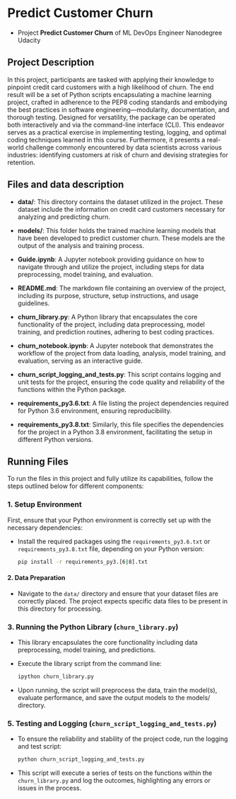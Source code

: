# Predict Customer Churn

- Project **Predict Customer Churn** of ML DevOps Engineer Nanodegree Udacity

## Project Description

In this project, participants are tasked with applying their knowledge to pinpoint credit card customers with a high likelihood of churn. The end result will be a set of Python scripts encapsulating a machine learning project, crafted in adherence to the PEP8 coding standards and embodying the best practices in software engineering—modularity, documentation, and thorough testing. Designed for versatility, the package can be operated both interactively and via the command-line interface (CLI). This endeavor serves as a practical exercise in implementing testing, logging, and optimal coding techniques learned in this course. Furthermore, it presents a real-world challenge commonly encountered by data scientists across various industries: identifying customers at risk of churn and devising strategies for retention.

## Files and data description

- **data/**: This directory contains the dataset utilized in the project. These dataset include the information on credit card customers necessary for analyzing and predicting churn.

- **models/**: This folder holds the trained machine learning models that have been developed to predict customer churn. These models are the output of the analysis and training process.

- **Guide.ipynb**: A Jupyter notebook providing guidance on how to navigate through and utilize the project, including steps for data preprocessing, model training, and evaluation.

- **README.md**: The markdown file containing an overview of the project, including its purpose, structure, setup instructions, and usage guidelines.

- **churn_library.py**: A Python library that encapsulates the core functionality of the project, including data preprocessing, model training, and prediction routines, adhering to best coding practices.

- **churn_notebook.ipynb**: A Jupyter notebook that demonstrates the workflow of the project from data loading, analysis, model training, and evaluation, serving as an interactive guide.

- **churn_script_logging_and_tests.py**: This script contains logging and unit tests for the project, ensuring the code quality and reliability of the functions within the Python package.

- **requirements_py3.6.txt**: A file listing the project dependencies required for Python 3.6 environment, ensuring reproducibility.

- **requirements_py3.8.txt**: Similarly, this file specifies the dependencies for the project in a Python 3.8 environment, facilitating the setup in different Python versions.

## Running Files

To run the files in this project and fully utilize its capabilities, follow the steps outlined below for different components:

### 1. Setup Environment

First, ensure that your Python environment is correctly set up with the necessary dependencies:

- Install the required packages using the `requirements_py3.6.txt` or `requirements_py3.8.txt` file, depending on your Python version:

  ```bash
  pip install -r requirements_py3.[6|8].txt
  ```

#### 2. Data Preparation

- Navigate to the `data/` directory and ensure that your dataset files are correctly placed. The project expects specific data files to be present in this directory for processing.

### 3. Running the Python Library (`churn_library.py`)

- This library encapsulates the core functionality including data preprocessing, model training, and predictions.
- Execute the library script from the command line:

  ```bash
  ipython churn_library.py
  ```

- Upon running, the script will preprocess the data, train the model(s), evaluate performance, and save the output models to the models/ directory.

### 5. Testing and Logging (`churn_script_logging_and_tests.py`)

- To ensure the reliability and stability of the project code, run the logging and test script:

  ```bash
  python churn_script_logging_and_tests.py
  ```

- This script will execute a series of tests on the functions within the `churn_library.py` and log the outcomes, highlighting any errors or issues in the process.
